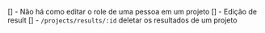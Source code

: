 [] - Não há como editar o role de uma pessoa em um projeto
[] - Edição de result
[] - `/projects/results/:id` deletar os resultados de um projeto
